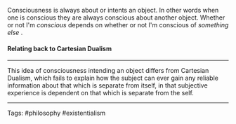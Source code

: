 Consciousness is always about or intents an object. In other words when one is conscious they are always conscious about another object. Whether or not I'm *conscious* depends on whether or not I'm conscious of *something else* . 

#### Relating back to Cartesian Dualism
___
This idea of consciousness intending an object differs from Cartesian Dualism, which fails to explain how the subject can ever gain any reliable information about that which is separate from itself, in that subjective experience is dependent on that which is separate from the self. 
___
Tags: #philosophy #existentialism